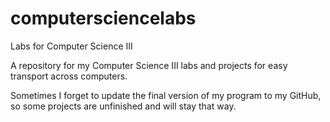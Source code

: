 # computersciencelabs
Labs for Computer Science III

A repository for my Computer Science III labs and projects for easy transport across computers.

Sometimes I forget to update the final version of my program to my GitHub, so some projects are unfinished and will stay that way.
